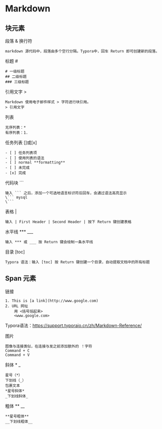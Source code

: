 # Markdown
## 块元素
段落 & 换行符
```
markdown 源代码中，段落由多个空行分隔。Typora中，回车 Return 即可创建新的段落。
```

标题 #
```
# 一级标题
## 二级标题
### 三级标题
```

引用文字 >
```
Markdown 使用电子邮件样式 > 字符进行块引用。
> 引用文字
```

列表
```
无序列表：* 
有序列表：1. 
```

任务列表 []或[x]
```
- [ ] 任务列表项
- [ ] 使用列表的语法
- [ ] normal **formatting**
- [ ] 未完成
- [x] 完成
```

代码块 ```
```
输入 ``` 之后，添加一个可选地语言标识符后回车，会通过语法高亮显示
\``` mysql
\```
```

表格 |
```
输入 | First Header | Second Header | 按下 Return 键创建表格
```

水平线 *** ___
```
输入 *** 或 ___ 按 Return 键会绘制一条水平线
```

目录 [toc]
```
Typora 语法：输入 [toc] 按 Return 键创建一个目录，自动提取文档中的所有标题
```
## Span 元素
链接
```
1. This is [a link](http://www.google.com)
2. URL 网址
    用 <括号括起来>
    <www.google.com>
```
Typora语法：<https://support.typoraio.cn/zh/Markdown-Reference/>

图片
```
图像与连接类似，在连接与发之前添加额外的 ！字符
Command + C
Command + V
```

斜体 * _
```
星号（*）
下划线（_）
包裹文本
*星号斜体*
_下划线斜体_
```

粗体 ** __
```
**星号粗体**
__下划线粗体__
```

